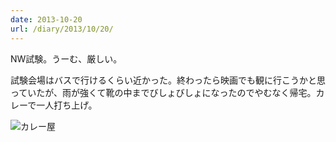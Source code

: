 ```yaml
---
date: 2013-10-20
url: /diary/2013/10/20/
---
```


NW試験。うーむ、厳しい。

試験会場はバスで行けるくらい近かった。終わったら映画でも観に行こうかと思っていたが、雨が強くて靴の中までびしょびしょになったのでやむなく帰宅。カレーで一人打ち上げ。

![カレー屋](http://instagram.com/p/frwBRGyLoN/media?size=l "カレー屋")